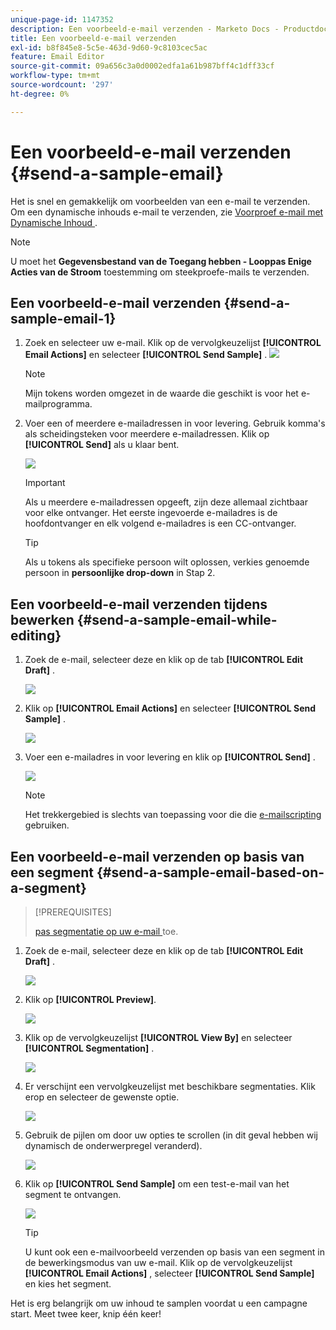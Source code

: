 ```yaml
---
unique-page-id: 1147352
description: Een voorbeeld-e-mail verzenden - Marketo Docs - Productdocumentatie
title: Een voorbeeld-e-mail verzenden
exl-id: b8f845e8-5c5e-463d-9d60-9c8103cec5ac
feature: Email Editor
source-git-commit: 09a656c3a0d0002edfa1a61b987bff4c1dff33cf
workflow-type: tm+mt
source-wordcount: '297'
ht-degree: 0%

---
```


# Een voorbeeld-e-mail verzenden {#send-a-sample-email}

Het is snel en gemakkelijk om voorbeelden van een e-mail te verzenden. Om een dynamische inhouds e-mail te verzenden, zie [ Voorproef e-mail met Dynamische Inhoud ](/help/marketo/product-docs/email-marketing/general/functions-in-the-editor/preview-an-email-with-dynamic-content.md).

>[!NOTE]
>
>U moet het **Gegevensbestand van de Toegang hebben - Looppas Enige Acties van de Stroom** toestemming om steekproefe-mails te verzenden.

## Een voorbeeld-e-mail verzenden {#send-a-sample-email-1}

1. Zoek en selecteer uw e-mail. Klik op de vervolgkeuzelijst **[!UICONTROL Email Actions]** en selecteer **[!UICONTROL Send Sample]** .
   ![](assets/one-281-29.jpg)

   >[!NOTE]
   >
   >Mijn tokens worden omgezet in de waarde die geschikt is voor het e-mailprogramma.

1. Voer een of meerdere e-mailadressen in voor levering. Gebruik komma&#39;s als scheidingsteken voor meerdere e-mailadressen. Klik op **[!UICONTROL Send]** als u klaar bent.

   ![](assets/two.png)

   >[!IMPORTANT]
   >
   >Als u meerdere e-mailadressen opgeeft, zijn deze allemaal zichtbaar voor elke ontvanger. Het eerste ingevoerde e-mailadres is de hoofdontvanger en elk volgend e-mailadres is een CC-ontvanger.

   >[!TIP]
   >
   >Als u tokens als specifieke persoon wilt oplossen, verkies genoemde persoon in **persoonlijke drop-down** in Stap 2.

## Een voorbeeld-e-mail verzenden tijdens bewerken {#send-a-sample-email-while-editing}

1. Zoek de e-mail, selecteer deze en klik op de tab **[!UICONTROL Edit Draft]** .

   ![](assets/three-281-29.jpg)

1. Klik op **[!UICONTROL Email Actions]** en selecteer **[!UICONTROL Send Sample]** .

   ![](assets/four.png)

1. Voer een e-mailadres in voor levering en klik op **[!UICONTROL Send]** .

   ![](assets/two.png)

   >[!NOTE]
   >
   >Het trekkergebied is slechts van toepassing voor die die [ e-mailscripting ](https://experienceleague.adobe.com/en/docs/marketo-developer/marketo/email-scripting) gebruiken.

## Een voorbeeld-e-mail verzenden op basis van een segment {#send-a-sample-email-based-on-a-segment}

>[!PREREQUISITES]
>
>[ pas segmentatie op uw e-mail ](/help/marketo/product-docs/email-marketing/general/functions-in-the-editor/using-dynamic-content-in-an-email.md) toe.

1. Zoek de e-mail, selecteer deze en klik op de tab **[!UICONTROL Edit Draft]** .

   ![](assets/three-281-29.jpg)

1. Klik op **[!UICONTROL Preview]**.

   ![](assets/1.png)

1. Klik op de vervolgkeuzelijst **[!UICONTROL View By]** en selecteer **[!UICONTROL Segmentation]** .

   ![](assets/2.png)

1. Er verschijnt een vervolgkeuzelijst met beschikbare segmentaties. Klik erop en selecteer de gewenste optie.

   ![](assets/3.png)

1. Gebruik de pijlen om door uw opties te scrollen (in dit geval hebben wij dynamisch de onderwerpregel veranderd).

   ![](assets/4.png)

1. Klik op **[!UICONTROL Send Sample]** om een test-e-mail van het segment te ontvangen.

   ![](assets/5.png)

   >[!TIP]
   >
   >U kunt ook een e-mailvoorbeeld verzenden op basis van een segment in de bewerkingsmodus van uw e-mail. Klik op de vervolgkeuzelijst **[!UICONTROL Email Actions]** , selecteer **[!UICONTROL Send Sample]** en kies het segment.

Het is erg belangrijk om uw inhoud te samplen voordat u een campagne start. Meet twee keer, knip één keer!
